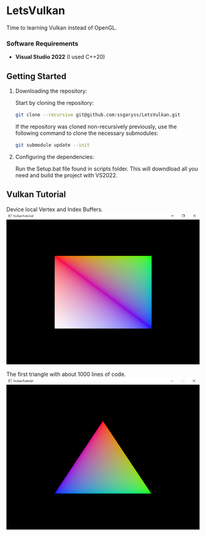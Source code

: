 # LetsVulkan
Time to learning Vulkan instead of OpenGL.

### Software Requirements
- **Visual Studio 2022** (I used C++20)
  
## Getting Started

1. Downloading the repository:
   
   Start by cloning the repository:
   ```bash
   git clone --recursive git@github.com:ssgaryss/LetsVulkan.git
   ```
   
   If the repository was cloned non-recursively previously, use the following command to clone the necessary submodules:
   ```bash
   git submodule update --init
   ```

3. Configuring the dependencies:
   
   Run the Setup.bat file found in scripts folder. This will downdload all you need and build the project with VS2022.
## Vulkan Tutorial
Device local Vertex and Index Buffers.
![Buffers.](example/Buffers.png)

The first triangle with about 1000 lines of code.
![The first triangle.](example/the_first_triangle.png)

